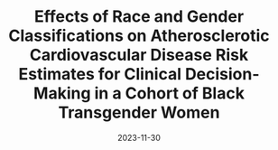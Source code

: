 ---
layout: publication
authors: "Poteat, T., Lett, E., Rich, A. J., Jiang, H., Wirtz, A. L., Radix, A., Reisner, S. L., Harris, A. B., Malone, J., La Cava, W. G., Lesko, C. R., Mayer, K. H., & Streed, C. G."
date: 2023-11-30
publication: Health Equity
title: "Effects of Race and Gender Classifications on Atherosclerotic Cardiovascular Disease Risk Estimates for Clinical Decision-Making in a Cohort of Black Transgender Women"
link: https://doi.org/10.1089/heq.2023.0066
tags:
    - fairness
---